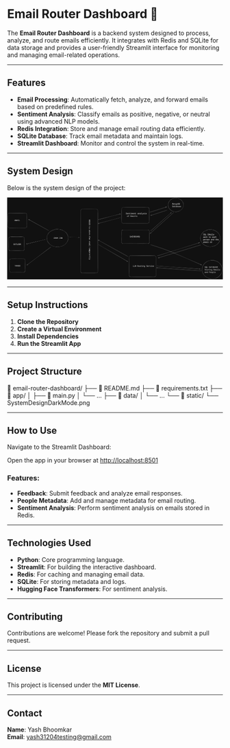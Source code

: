 # Email Router Dashboard 📧

The **Email Router Dashboard** is a backend system designed to process, analyze, and route emails efficiently. It integrates with Redis and SQLite for data storage and provides a user-friendly Streamlit interface for monitoring and managing email-related operations.

---

## Features

- **Email Processing**: Automatically fetch, analyze, and forward emails based on predefined rules.
- **Sentiment Analysis**: Classify emails as positive, negative, or neutral using advanced NLP models.
- **Redis Integration**: Store and manage email routing data efficiently.
- **SQLite Database**: Track email metadata and maintain logs.
- **Streamlit Dashboard**: Monitor and control the system in real-time.

---

## System Design

Below is the system design of the project:

![System Design](SystemDesignDarkMode.png)

---

## Setup Instructions

1. **Clone the Repository**
2. **Create a Virtual Environment**
3. **Install Dependencies**
4. **Run the Streamlit App**

---

## Project Structure

📁 email-router-dashboard/
├── 📄 README.md
├── 📄 requirements.txt
├── 📁 app/
│   ├── 📄 main.py
│   └── ...
├── 📁 data/
│   └── ...
└── 📁 static/
    └── SystemDesignDarkMode.png


---

## How to Use

Navigate to the Streamlit Dashboard:

Open the app in your browser at [http://localhost:8501](http://localhost:8501)

### Features:

- **Feedback**: Submit feedback and analyze email responses.
- **People Metadata**: Add and manage metadata for email routing.
- **Sentiment Analysis**: Perform sentiment analysis on emails stored in Redis.

---

## Technologies Used

- **Python**: Core programming language.
- **Streamlit**: For building the interactive dashboard.
- **Redis**: For caching and managing email data.
- **SQLite**: For storing metadata and logs.
- **Hugging Face Transformers**: For sentiment analysis.

---

## Contributing

Contributions are welcome! Please fork the repository and submit a pull request.

---

## License

This project is licensed under the **MIT License**.

---

## Contact

**Name**: Yash Bhoomkar  
**Email**: yash31204testing@gmail.com

